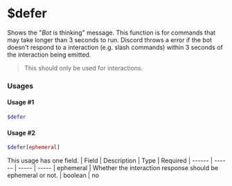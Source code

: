 # $defer
Shows the "_Bot_ is thinking" message. This function is for commands that may take longer than 3 seconds to run. Discord throws a error if the bot doesn't respond to a interaction (e.g. slash commands) within 3 seconds of the interaction being emitted.
> This should only be used for interactions.
### Usages
#### Usage #1
```php
$defer
```
#### Usage #2
```php
$defer[ephemeral]
```
This usage has one field.
| Field  | Description | Type | Required 
| ------ | ------ | ----- | -----
| ephemeral | Whether the interaction response should be ephemeral or not. | boolean | no
